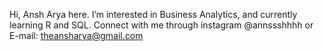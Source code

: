 Hi, Ansh Arya here.
I’m interested in Business Analytics, and currently learning R and SQL.
Connect with me through instagram @annssshhhh or E-mail: theansharya@gmail.com

<!---
annssshhhh/annssshhhh is a ✨ special ✨ repository because its `README.md` (this file) appears on your GitHub profile.
You can click the Preview link to take a look at your changes.
--->
